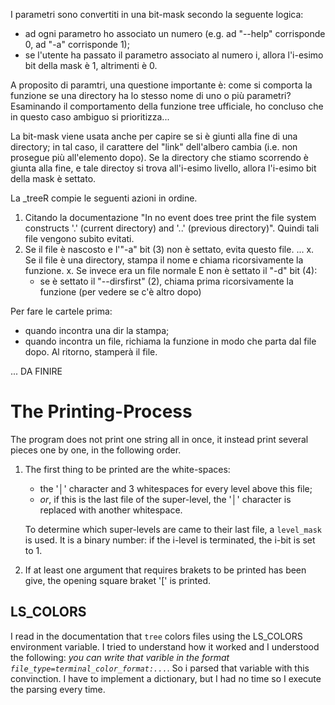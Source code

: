 I parametri sono convertiti in una bit-mask secondo la seguente logica:
- ad ogni parametro ho associato un numero (e.g. ad "--help" corrisponde 0, ad "-a" corrisponde 1);
- se l'utente ha passato il parametro associato al numero i, allora l'i-esimo bit della mask è 1, altrimenti è 0.

A proposito di paramtri, una questione importante è: come si comporta la funzione se una directory ha lo stesso nome di uno o più parametri?
Esaminando il comportamento della funzione tree ufficiale, ho concluso che in questo caso ambiguo si prioritizza...


La bit-mask viene usata anche per capire se si è giunti alla fine di una directory; in tal caso, il carattere del "link" dell'albero cambia (i.e. non prosegue più all'elemento dopo). Se la directory che stiamo scorrendo è giunta alla fine, e tale directoy si trova all'i-esimo livello, allora l'i-esimo bit della mask è settato.

La _treeR compie le seguenti azioni in ordine.
1. Citando la documentazione "In no event does tree print the file system constructs '.' (current directory) and '..' (previous directory)". Quindi tali file vengono subito evitati.
2. Se il file è nascosto e l'"-a" bit (3) non è settato, evita questo file.
...
x. Se il file è una directory, stampa il nome e chiama ricorsivamente la funzione.
x. Se invece era un file normale E non è settato il "-d" bit (4):
    - se è settato il "--dirsfirst" (2), chiama prima ricorsivamente la funzione (per vedere se c'è altro dopo) 


Per fare le cartele prima:
- quando incontra una dir la stampa;
- quando incontra un file, richiama la funzione in modo che parta dal file dopo. Al ritorno, stamperà il file.

... DA FINIRE

# The Printing-Process
The program does not print one string all in once, it instead print several pieces one by one, in the following order.

1. The first thing to be printed are the white-spaces:

    - the '│' character and 3 whitespaces for every level above this file;
    - _or_, if this is the last file of the super-level, the '│' character is replaced with another whitespace.

    To determine which super-levels are came to their last file, a `level_mask` is used. It is a binary number: if the i-level is terminated, the i-bit is set to 1.

2. If at least one argument that requires brakets to be printed has been give, the opening square braket '[' is printed.

## LS_COLORS
I read in the documentation that `tree` colors files using the LS_COLORS environment variable. I tried to understand how it worked and I understood the following: _you can write that varible in the format `file_type=terminal_color_format:...`_. So i parsed that variable with this convinction. I have to implement a dictionary, but I had no time so I execute the parsing every time.